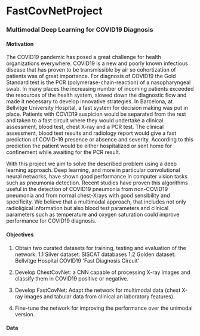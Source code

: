 # FastCovNetProject
### Multimodal Deep Learning for COVID19 Diagnosis

#### Motivation

The COVID19 pandemic has posed a great challenge for health organizations everywhere. COVID19 is a new and poorly known infectious disease that has proven to be transmissible by air so cohortization of patients was of great importance. For diagnosis of COVID19 the Gold Standard test is the PCR (polymerase-chain-reaction) of a nasopharyngeal swab. In many places the increasing number of incoming patients exceeded the resources of the health system, slowed down the diagnostic flow and made it necessary to develop innovative strategies. 
In Barcelona, at Bellvitge University Hospital, a fast system for decision making was put in place. Patients with COVID19 suspicion would be separated from the rest and taken to a fast circuit where they would undertake a clinical assessment, blood test, chest X-ray and a PCR test. The clinical assessment, blood test results and radiology report would give a fast prediction of COVID-19 presence or absence and severity. According to this prediction the patient would be either hospitalized or sent home for confinement while awaiting for the PCR result. 

With this project we aim to solve the described problem using a deep learning approach. Deep learning, and more in particular convolutional neural networks, have shown good performance in computer vision tasks such as pneumonia detection. Recent studies have proven this algorithms useful in the detection of COVID19 pneumonia from non-COVID19 pneumonia and from normal chest-Xrays with good sensibility and specificity. We believe that a multimodal approach, that includes not only radiolígical information but also blood test parameters and clínical parameters such as temperature and oxygen saturation could improve performance for COVID19 diagnosis. 

#### Objectives

1.	Obtain two curated datasets for training, testing and evaluation of the network:
1.1 Silver dataset: SISCAT databases
1.2 Golden dataset: Bellvitge Hospital COVID19 'Fast Diagnosis Circuit'

2. Develop ChestCovNet: a CNN capable of processing X-ray images and classify them in COVID19 positive or negative. 

3. Develop FastCovNet: Adapt the network for multimodal data (chest X-ray images and tabular data from clinical an laboratory features). 

4.	Fine-tune the network for improving the performance over the unimodal version. 

#### Data



